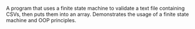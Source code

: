 A program that uses a finite state machine to validate a text file containing CSVs, then puts them into an array. Demonstrates the usage of a finite state machine and OOP principles.
